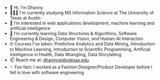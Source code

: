 - 👋 Hi, I’m Dhanny
- 👩🏼‍🎓 I'm currently studying MS Information Science at The University of Texas at Austin
- 👀 I’m interested in web applications development, machine learning and artificial intelligence
- 🌱 I’m currently learning Data Structures & Algorithms, Software Engineering & Design, Computer Vision, and Human-AI Interaction
- 🤓 Courses I've taken: Predictive Analytics and Data Mining, Introduction to Machine Learning, Introduction to Scientific Programming, Artificial Intelligence in Health, Data Wrangling, Data Storytelling
- 📫 Reach me at: dhannywi@utexas.edu
- ✨ Fun fact: I worked as a Fashion Designer/Product Developer before I fell in love with software engineering
<!---
dhannywi/dhannywi is a ✨ special ✨ repository because its `README.md` (this file) appears on your GitHub profile.
You can click the Preview link to take a look at your changes.
--->
